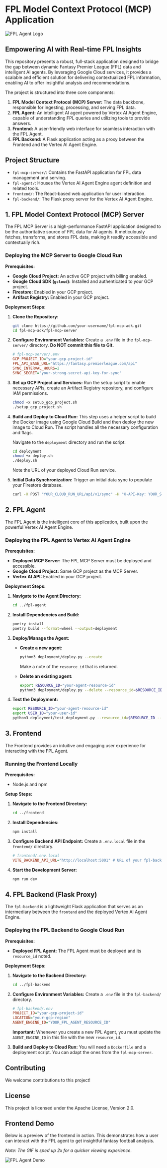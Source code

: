# FPL Model Context Protocol (MCP) Application

![FPL Agent Logo](./frontend/src/assets/FPL_logo.png)

## Empowering AI with Real-time FPL Insights

This repository presents a robust, full-stack application designed to bridge the gap between dynamic Fantasy Premier League (FPL) data and intelligent AI agents. By leveraging Google Cloud services, it provides a scalable and efficient solution for delivering contextualized FPL information, enabling AI to offer insightful analysis and recommendations.

The project is structured into three core components:

1.  **FPL Model Context Protocol (MCP) Server:** The data backbone, responsible for ingesting, processing, and serving FPL data.
2.  **FPL Agent:** An intelligent AI agent powered by Vertex AI Agent Engine, capable of understanding FPL queries and utilizing tools to provide answers.
3.  **Frontend:** A user-friendly web interface for seamless interaction with the FPL Agent.
4.  **FPL Backend:** A Flask application acting as a proxy between the Frontend and the Vertex AI Agent Engine.

## Project Structure

-   `fpl-mcp-server/`: Contains the FastAPI application for FPL data management and serving.
-   `fpl-agent/`: Houses the Vertex AI Agent Engine agent definition and related tools.
-   `frontend/`: The React-based web application for user interaction.
-   `fpl-backend/`: The Flask proxy server for the Vertex AI Agent Engine.

## 1. FPL Model Context Protocol (MCP) Server

The FPL MCP Server is a high-performance FastAPI application designed to be the authoritative source of FPL data for AI agents. It meticulously fetches, transforms, and stores FPL data, making it readily accessible and contextually rich.

### Deploying the MCP Server to Google Cloud Run

**Prerequisites:**

*   **Google Cloud Project:** An active GCP project with billing enabled.
*   **Google Cloud SDK (`gcloud`):** Installed and authenticated to your GCP project.
*   **Firestore:** Enabled in your GCP project.
*   **Artifact Registry:** Enabled in your GCP project.

**Deployment Steps:**

1.  **Clone the Repository:**
    ```bash
    git clone https://github.com/your-username/fpl-mcp-adk.git
    cd fpl-mcp-adk/fpl-mcp-server
    ```

2.  **Configure Environment Variables:**
    Create a `.env` file in the `fpl-mcp-server/` directory. **Do NOT commit this file to Git.**

    ```ini
    # fpl-mcp-server/.env
    GCP_PROJECT_ID="your-gcp-project-id"
    FPL_API_BASE_URL="https://fantasy.premierleague.com/api"
    SYNC_INTERVAL_HOURS=2
    SYNC_SECRET="your-strong-secret-api-key-for-sync"
    ```

3.  **Set up GCP Project and Services:**
    Run the setup script to enable necessary APIs, create an Artifact Registry repository, and configure IAM permissions.
    ```bash
    chmod +x setup_gcp_project.sh
    ./setup_gcp_project.sh
    ```

4.  **Build and Deploy to Cloud Run:**
    This step uses a helper script to build the Docker image using Google Cloud Build and then deploy the new image to Cloud Run. The script handles all the necessary configuration and flags.

    Navigate to the `deployment` directory and run the script:
    ```bash
    cd deployment
    chmod +x deploy.sh
    ./deploy.sh
    ```
    Note the URL of your deployed Cloud Run service.

5.  **Initial Data Synchronization:**
    Trigger an initial data sync to populate your Firestore database.
    ```bash
    curl -X POST "YOUR_CLOUD_RUN_URL/api/v1/sync" -H "X-API-Key: YOUR_SYNC_SECRET"
    ```

## 2. FPL Agent

The FPL Agent is the intelligent core of this application, built upon the powerful Vertex AI Agent Engine.

### Deploying the FPL Agent to Vertex AI Agent Engine

**Prerequisites:**

*   **Deployed MCP Server:** The FPL MCP Server must be deployed and accessible.
*   **Google Cloud Project:** Same GCP project as the MCP Server.
*   **Vertex AI API:** Enabled in your GCP project.

**Deployment Steps:**

1.  **Navigate to the Agent Directory:**
    ```bash
    cd ../fpl-agent
    ```

2.  **Install Dependencies and Build:**
    ```bash
    poetry install
    poetry build --format=wheel --output=deployment
    ```

3.  **Deploy/Manage the Agent:**
    *   **Create a new agent:**
        ```bash
        python3 deployment/deploy.py --create
        ```
        Make a note of the `resource_id` that is returned.

    *   **Delete an existing agent:**
        ```bash
        export RESOURCE_ID="your-agent-resource-id"
        python3 deployment/deploy.py --delete --resource_id=$RESOURCE_ID
        ```

4.  **Test the Deployment:**
    ```bash
    export RESOURCE_ID="your-agent-resource-id"
    export USER_ID="your-user-id"
    python3 deployment/test_deployment.py --resource_id=$RESOURCE_ID --user_id=$USER_ID
    ```

## 3. Frontend

The Frontend provides an intuitive and engaging user experience for interacting with the FPL Agent.

### Running the Frontend Locally

**Prerequisites:**

*   Node.js and npm

**Setup Steps:**

1.  **Navigate to the Frontend Directory:**
    ```bash
    cd ../frontend
    ```

2.  **Install Dependencies:**
    ```bash
    npm install
    ```

3.  **Configure Backend API Endpoint:**
    Create a `.env.local` file in the `frontend/` directory.

    ```ini
    # frontend/.env.local
    VITE_BACKEND_API_URL="http://localhost:5001" # URL of your fpl-backend
    ```

4.  **Start the Development Server:**
    ```bash
    npm run dev
    ```

## 4. FPL Backend (Flask Proxy)

The `fpl-backend` is a lightweight Flask application that serves as an intermediary between the `frontend` and the deployed Vertex AI Agent Engine.

### Deploying the FPL Backend to Google Cloud Run

**Prerequisites:**

*   **Deployed FPL Agent:** The FPL Agent must be deployed and its `resource_id` noted.

**Deployment Steps:**

1.  **Navigate to the Backend Directory:**
    ```bash
    cd ../fpl-backend
    ```

2.  **Configure Environment Variables:**
    Create a `.env` file in the `fpl-backend/` directory.

    ```ini
    # fpl-backend/.env
    PROJECT_ID="your-gcp-project-id"
    LOCATION="your-gcp-region"
    AGENT_ENGINE_ID="YOUR_FPL_AGENT_RESOURCE_ID"
    ```

    **Important:** Whenever you create a new FPL Agent, you must update the `AGENT_ENGINE_ID` in this file with the new `resource_id`.

3.  **Build and Deploy to Cloud Run:**
    You will need a `Dockerfile` and a deployment script. You can adapt the ones from the `fpl-mcp-server`.

## Contributing

We welcome contributions to this project!

## License

This project is licensed under the Apache License, Version 2.0.

## Frontend Demo

Below is a preview of the frontend in action. This demonstrates how a user can interact with the FPL agent to get insightful fantasy football analysis.

*Note: The GIF is sped up 2x for a quicker viewing experience.*

![FPL Agent Demo](./fplgif.gif)
